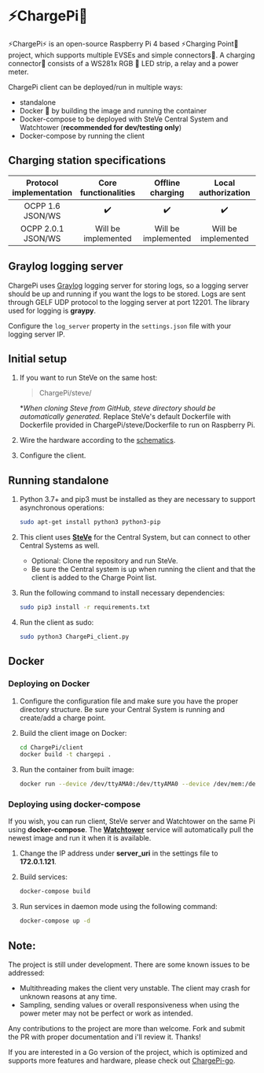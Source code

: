 # ⚡ChargePi🔌

⚡ChargePi⚡ is an open-source Raspberry Pi 4 based ⚡Charging Point🔌 project, which supports multiple EVSEs and simple
connectors🔌. A charging connector🔌 consists of a WS281x RGB 🚥 LED strip, a relay and a power meter.

ChargePi client can be deployed/run in multiple ways:

- standalone
- Docker 🐳 by building the image and running the container
- Docker-compose to be deployed with SteVe Central System and Watchtower (**recommended for dev/testing only**)
- Docker-compose by running the client

## Charging station specifications

| Protocol implementation | Core functionalities | Offline charging | Local authorization | Charging profiles |
| :---:    | :---:    | :---:    |:---:    | :---:    |
| OCPP 1.6 JSON/WS | ✔️ | ✔️ | ✔️ | ❌ |
| OCPP 2.0.1 JSON/WS | Will be implemented | Will be implemented | Will be implemented | ❌ |

## Graylog logging server

ChargePi uses [Graylog](https://www.graylog.org/) logging server for storing logs, so a logging server should be up and
running if you want the logs to be stored. Logs are sent through GELF UDP protocol to the logging server at port 12201.
The library used for logging is **graypy**.

Configure the `log_server` property in the `settings.json` file with your logging server IP.

## Initial setup

1. If you want to run SteVe on the same host:

   > ChargePi/steve/

   *_When cloning Steve from GitHub, steve directory should be automatically generated._
   Replace SteVe's default Dockerfile with Dockerfile provided in ChargePi/steve/Dockerfile to run on Raspberry Pi.

2. Wire the hardware according to the [schematics](docs/hardware/hardware.md).

3. Configure the client.

## Running standalone

1. Python 3.7+ and pip3 must be installed as they are necessary to support asynchronous operations:

   ```bash
   sudo apt-get install python3 python3-pip
   ```

1. This client uses **[SteVe](https://github.com/RWTH-i5-IDSG/steve)** for the Central System, but can connect to other
   Central Systems as well.
    * Optional: Clone the repository and run SteVe.
    * Be sure the Central system is up when running the client and that the client is added to the Charge Point list.

2. Run the following command to install necessary dependencies:

   ```bash
   sudo pip3 install -r requirements.txt
   ```

3. Run the client as sudo:

   ```bash
   sudo python3 ChargePi_client.py
   ```

## Docker

### Deploying on Docker

1. Configure the configuration file and make sure you have the proper directory structure. Be sure your Central System
   is running and create/add a charge point.

2. Build the client image on Docker:

   ```bash
   cd ChargePi/client
   docker build -t chargepi .
   ```

3. Run the container from built image:

   ```bash
   docker run --device /dev/ttyAMA0:/dev/ttyAMA0 --device /dev/mem:/dev/mem --privileged chargepi
   ```

### Deploying using docker-compose

If you wish, you can run client, SteVe server and Watchtower on the same Pi using **docker-compose**.
The **[Watchtower](https://github.com/containrrr/watchtower)** service will automatically pull the newest image and run
it when it is available.

1. Change the IP address under __server_uri__ in the settings file to **172.0.1.121**.

2. Build services:

   ```bash
   docker-compose build
   ```

3. Run services in daemon mode using the following command:

   ```bash
   docker-compose up -d
   ```

## Note:

The project is still under development. There are some known issues to be addressed:

- Multithreading makes the client very unstable. The client may crash for unknown reasons at any time.
- Sampling, sending values or overall responsiveness when using the power meter may not be perfect or work as intended.

Any contributions to the project are more than welcome. Fork and submit the PR with proper documentation and i'll review
it. Thanks!

If you are interested in a Go version of the project, which is optimized and supports more features and hardware, please
check out [ChargePi-go](https://github.com/xBlaz3kx/ChargePi-go). 



